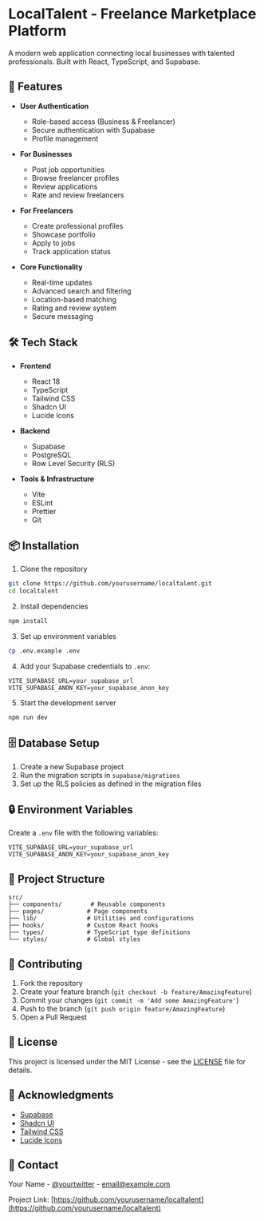 # LocalTalent - Freelance Marketplace Platform

A modern web application connecting local businesses with talented professionals. Built with React, TypeScript, and Supabase.

## 🚀 Features

- **User Authentication**
  - Role-based access (Business & Freelancer)
  - Secure authentication with Supabase
  - Profile management

- **For Businesses**
  - Post job opportunities
  - Browse freelancer profiles
  - Review applications
  - Rate and review freelancers

- **For Freelancers**
  - Create professional profiles
  - Showcase portfolio
  - Apply to jobs
  - Track application status

- **Core Functionality**
  - Real-time updates
  - Advanced search and filtering
  - Location-based matching
  - Rating and review system
  - Secure messaging

## 🛠️ Tech Stack

- **Frontend**
  - React 18
  - TypeScript
  - Tailwind CSS
  - Shadcn UI
  - Lucide Icons

- **Backend**
  - Supabase
  - PostgreSQL
  - Row Level Security (RLS)

- **Tools & Infrastructure**
  - Vite
  - ESLint
  - Prettier
  - Git

## 📦 Installation

1. Clone the repository
```bash
git clone https://github.com/yourusername/localtalent.git
cd localtalent
```

2. Install dependencies
```bash
npm install
```

3. Set up environment variables
```bash
cp .env.example .env
```

4. Add your Supabase credentials to `.env`:
```env
VITE_SUPABASE_URL=your_supabase_url
VITE_SUPABASE_ANON_KEY=your_supabase_anon_key
```

5. Start the development server
```bash
npm run dev
```

## 🗄️ Database Setup

1. Create a new Supabase project
2. Run the migration scripts in `supabase/migrations`
3. Set up the RLS policies as defined in the migration files

## 🔒 Environment Variables

Create a `.env` file with the following variables:

```env
VITE_SUPABASE_URL=your_supabase_url
VITE_SUPABASE_ANON_KEY=your_supabase_anon_key
```

## 📁 Project Structure

```
src/
├── components/        # Reusable components
├── pages/            # Page components
├── lib/              # Utilities and configurations
├── hooks/            # Custom React hooks
├── types/            # TypeScript type definitions
└── styles/           # Global styles
```

## 🤝 Contributing

1. Fork the repository
2. Create your feature branch (`git checkout -b feature/AmazingFeature`)
3. Commit your changes (`git commit -m 'Add some AmazingFeature'`)
4. Push to the branch (`git push origin feature/AmazingFeature`)
5. Open a Pull Request

## 📝 License

This project is licensed under the MIT License - see the [LICENSE](LICENSE) file for details.

## 🙏 Acknowledgments

- [Supabase](https://supabase.io/)
- [Shadcn UI](https://ui.shadcn.com/)
- [Tailwind CSS](https://tailwindcss.com/)
- [Lucide Icons](https://lucide.dev/)

## 📧 Contact

Your Name - [@yourtwitter](https://twitter.com/yourtwitter) - email@example.com

Project Link: [https://github.com/yourusername/localtalent](https://github.com/yourusername/localtalent)